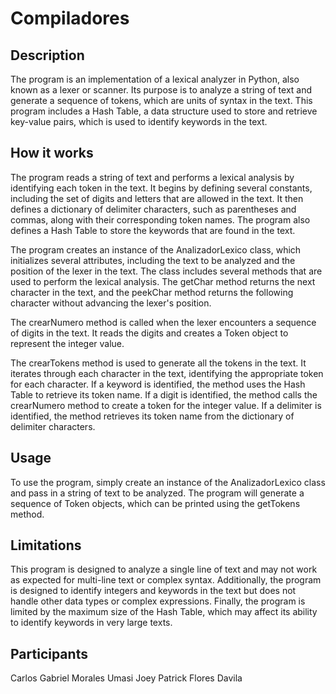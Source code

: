 # Compiladores

## Description
 
The program is an implementation of a lexical analyzer in Python, also known as a lexer or scanner. Its purpose is to analyze a string of text and generate a sequence of tokens, which are units of syntax in the text. This program includes a Hash Table, a data structure used to store and retrieve key-value pairs, which is used to identify keywords in the text.

## How it works
The program reads a string of text and performs a lexical analysis by identifying each token in the text. It begins by defining several constants, including the set of digits and letters that are allowed in the text. It then defines a dictionary of delimiter characters, such as parentheses and commas, along with their corresponding token names. The program also defines a Hash Table to store the keywords that are found in the text.

The program creates an instance of the AnalizadorLexico class, which initializes several attributes, including the text to be analyzed and the position of the lexer in the text. The class includes several methods that are used to perform the lexical analysis. The getChar method returns the next character in the text, and the peekChar method returns the following character without advancing the lexer's position.

The crearNumero method is called when the lexer encounters a sequence of digits in the text. It reads the digits and creates a Token object to represent the integer value.

The crearTokens method is used to generate all the tokens in the text. It iterates through each character in the text, identifying the appropriate token for each character. If a keyword is identified, the method uses the Hash Table to retrieve its token name. If a digit is identified, the method calls the crearNumero method to create a token for the integer value. If a delimiter is identified, the method retrieves its token name from the dictionary of delimiter characters.

## Usage
To use the program, simply create an instance of the AnalizadorLexico class and pass in a string of text to be analyzed. The program will generate a sequence of Token objects, which can be printed using the getTokens method.

## Limitations
This program is designed to analyze a single line of text and may not work as expected for multi-line text or complex syntax. Additionally, the program is designed to identify integers and keywords in the text but does not handle other data types or complex expressions. Finally, the program is limited by the maximum size of the Hash Table, which may affect its ability to identify keywords in very large texts.
## Participants
Carlos Gabriel Morales Umasi
Joey Patrick Flores Davila
